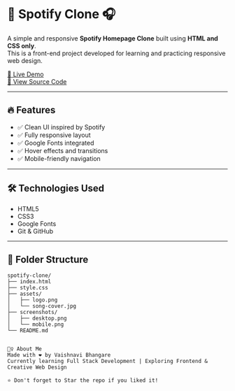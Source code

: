 # 🎵 Spotify Clone 🎧

A simple and responsive **Spotify Homepage Clone** built using **HTML and CSS only**.  
This is a front-end project developed for learning and practicing responsive web design.

[🔗 Live Demo](https://abcvai.github.io/spotify-clone/)  
[📁 View Source Code](https://github.com/Abcvai/spotify-clone)

---

## 🔥 Features

- ✅ Clean UI inspired by Spotify
- ✅ Fully responsive layout
- ✅ Google Fonts integrated
- ✅ Hover effects and transitions
- ✅ Mobile-friendly navigation

---

## 🛠️ Technologies Used

- HTML5  
- CSS3  
- Google Fonts  
- Git & GitHub

---

## 📁 Folder Structure

```plaintext
spotify-clone/
├── index.html
├── style.css
├── assets/
│   ├── logo.png
│   └── song-cover.jpg
├── screenshots/
│   ├── desktop.png
│   └── mobile.png
└── README.md


🙋‍♀️ About Me
Made with ❤️ by Vaishnavi Bhangare
Currently learning Full Stack Development | Exploring Frontend & Creative Web Design

⭐ Don't forget to Star the repo if you liked it!

